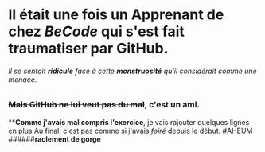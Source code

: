 # Il était une fois un **Apprenant** de chez _BeCode_ qui s'est fait ~~traumatiser~~ par GitHub.
###### Il se sentait **__ridicule__** face à cette **monstruosité** qu'il considérait comme une menace.
### **~~Mais GitHub ne lui veut pas du mal~~**, c'est un **ami**.


**__Comme j'avais mal compris l'exercice__, je vais rajouter quelques lignes en plus
Au final, c'est pas comme si j'avais ~~_foiré_~~ depuis le début.
#AHEUM ######**raclement de gorge**

